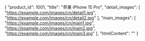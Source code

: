 {
  "product_id": 1001,
  "title": "苹果 iPhone 15 Pro",
  "detail_images": [
    "https://example.com/images/cn/detail1.jpg",
    "https://example.com/images/cn/detail2.jpg"
  ],
  "main_images": [
    "https://example.com/images/cn/main1.jpg",
    "https://example.com/images/cn/main2.jpg",
    "https://example.com/images/cn/main3.jpg"
  ],
  "htmlContent": ""
}